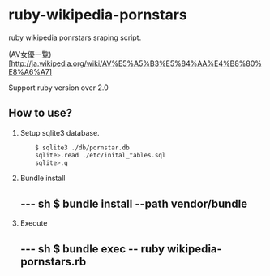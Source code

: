 ruby-wikipedia-pornstars
========================

ruby wikipedia ponrstars sraping script.

(AV女優一覧)[http://ja.wikipedia.org/wiki/AV%E5%A5%B3%E5%84%AA%E4%B8%80%E8%A6%A7]

Support ruby version over 2.0

## How to use?

1. Setup sqlite3 database.

    ~~~ sh
        $ sqlite3 ./db/pornstar.db
        sqlite>.read ./etc/inital_tables.sql
        sqlite>.q
    ~~~

2. Bundle install

    --- sh
        $ bundle install --path vendor/bundle
    ---

3. Execute

    --- sh
        $ bundle exec -- ruby wikipedia-pornstars.rb
    --- 